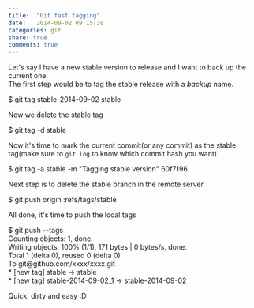 ```yaml
---
title:  "Git fast tagging"
date:   2014-09-02 09:15:38
categories: git
share: true
comments: true
---
```


Let's say I have a new stable version to release and I want to back up the current one.
<br />
The first step would be to tag the stable release with a _backup_ name.

<div class="highlight">
		$ git tag stable-2014-09-02 stable
</div>

Now we delete the stable tag

<div class="highlight">
		$ git tag -d stable
</div>

Now it's time to mark the current commit(or any commit) as the stable tag(make sure to `git log` to know which commit hash you want)

<div class="highlight">
		$ git tag -a stable -m "Tagging stable version" 60f7196
</div>

Next step is to delete the stable branch in the remote server

<div class="highlight">
		$ git push origin :refs/tags/stable
</div>

All done, it's time to push the local tags

<div class="highlight">
		$ git push --tags
		<br/>
		Counting objects: 1, done.
		<br/>
		Writing objects: 100% (1/1), 171 bytes | 0 bytes/s, done.
		<br/>
		Total 1 (delta 0), reused 0 (delta 0)
		<br/>
		To git@github.com/xxxx/xxxx.git
		<br/>
 			* [new tag]         stable -> stable
		<br/>
 			* [new tag]         stable-2014-09-02_1 -> stable-2014-09-02
</div>

Quick, dirty and easy :D
